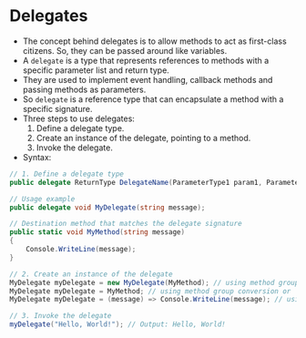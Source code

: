 # Delegates

- The concept behind delegates is to allow methods to act as first-class citizens. So, they can be passed around like variables.
- A `delegate` is a type that represents references to methods with a specific parameter list and return type.
- They are used to implement event handling, callback methods and passing methods as parameters.
- So `delegate` is a reference type that can encapsulate a method with a specific signature.
- Three steps to use delegates:
  1. Define a delegate type.
  2. Create an instance of the delegate, pointing to a method.
  3. Invoke the delegate.
- Syntax:

```csharp
// 1. Define a delegate type
public delegate ReturnType DelegateName(ParameterType1 param1, ParameterType2 param2, ...);

// Usage example
public delegate void MyDelegate(string message);

// Destination method that matches the delegate signature
public static void MyMethod(string message)
{
    Console.WriteLine(message);
}

// 2. Create an instance of the delegate
MyDelegate myDelegate = new MyDelegate(MyMethod); // using method group conversion or
MyDelegate myDelegate = MyMethod; // using method group conversion or
MyDelegate myDelegate = (message) => Console.WriteLine(message); // using lambda expression

// 3. Invoke the delegate
myDelegate("Hello, World!"); // Output: Hello, World!

```

